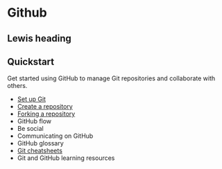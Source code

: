 # Github

## Lewis heading
## Quickstart
Get started using GitHub to manage Git repositories and collaborate with others.

- [Set up Git](set-up-git.md)
- [Create a repository](create-a-repo.md)
- [Forking a repository](fork-a-repo.md)
- GitHub flow
- Be social
- Communicating on GitHub
- GitHub glossary
- [Git cheatsheets](git-cheatsheats.md)
- Git and GitHub learning resources